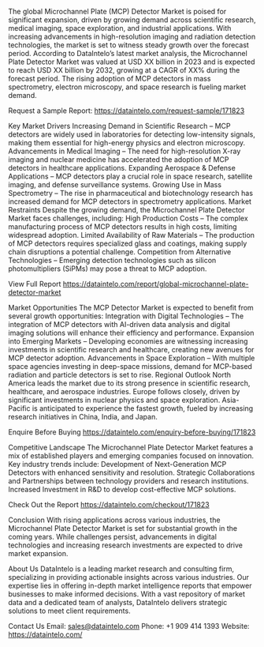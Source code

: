 The global Microchannel Plate (MCP) Detector Market is poised for significant expansion, driven by growing demand across scientific research, medical imaging, space exploration, and industrial applications. With increasing advancements in high-resolution imaging and radiation detection technologies, the market is set to witness steady growth over the forecast period.
According to DataIntelo’s latest market analysis, the Microchannel Plate Detector Market was valued at USD XX billion in 2023 and is expected to reach USD XX billion by 2032, growing at a CAGR of XX% during the forecast period. The rising adoption of MCP detectors in mass spectrometry, electron microscopy, and space research is fueling market demand.

Request a Sample Report: https://dataintelo.com/request-sample/171823

Key Market Drivers
Increasing Demand in Scientific Research – MCP detectors are widely used in laboratories for detecting low-intensity signals, making them essential for high-energy physics and electron microscopy.
Advancements in Medical Imaging – The need for high-resolution X-ray imaging and nuclear medicine has accelerated the adoption of MCP detectors in healthcare applications.
Expanding Aerospace & Defense Applications – MCP detectors play a crucial role in space research, satellite imaging, and defense surveillance systems.
Growing Use in Mass Spectrometry – The rise in pharmaceutical and biotechnology research has increased demand for MCP detectors in spectrometry applications.
Market Restraints
Despite the growing demand, the Microchannel Plate Detector Market faces challenges, including:
High Production Costs – The complex manufacturing process of MCP detectors results in high costs, limiting widespread adoption.
Limited Availability of Raw Materials – The production of MCP detectors requires specialized glass and coatings, making supply chain disruptions a potential challenge.
Competition from Alternative Technologies – Emerging detection technologies such as silicon photomultipliers (SiPMs) may pose a threat to MCP adoption.

View Full Report https://dataintelo.com/report/global-microchannel-plate-detector-market

Market Opportunities
The MCP Detector Market is expected to benefit from several growth opportunities:
Integration with Digital Technologies – The integration of MCP detectors with AI-driven data analysis and digital imaging solutions will enhance their efficiency and performance.
Expansion into Emerging Markets – Developing economies are witnessing increasing investments in scientific research and healthcare, creating new avenues for MCP detector adoption.
Advancements in Space Exploration – With multiple space agencies investing in deep-space missions, demand for MCP-based radiation and particle detectors is set to rise.
Regional Outlook
North America leads the market due to its strong presence in scientific research, healthcare, and aerospace industries.
Europe follows closely, driven by significant investments in nuclear physics and space exploration.
Asia-Pacific is anticipated to experience the fastest growth, fueled by increasing research initiatives in China, India, and Japan.

Enquire Before Buying https://dataintelo.com/enquiry-before-buying/171823

Competitive Landscape
The Microchannel Plate Detector Market features a mix of established players and emerging companies focused on innovation. Key industry trends include:
Development of Next-Generation MCP Detectors with enhanced sensitivity and resolution.
Strategic Collaborations and Partnerships between technology providers and research institutions.
Increased Investment in R&D to develop cost-effective MCP solutions.

Check Out the Report https://dataintelo.com/checkout/171823

Conclusion
With rising applications across various industries, the Microchannel Plate Detector Market is set for substantial growth in the coming years. While challenges persist, advancements in digital technologies and increasing research investments are expected to drive market expansion.

About Us
DataIntelo is a leading market research and consulting firm, specializing in providing actionable insights across various industries. Our expertise lies in offering in-depth market intelligence reports that empower businesses to make informed decisions. With a vast repository of market data and a dedicated team of analysts, DataIntelo delivers strategic solutions to meet client requirements.

Contact Us
Email: sales@dataintelo.com
Phone: +1 909 414 1393
Website: https://dataintelo.com/

